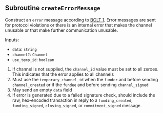 ## Subroutine `createErrorMessage`

Construct an `error` message according to [BOLT 1](https://github.com/lightning/bolts/blob/master/01-messaging.md#the-error-and-warning-messages). Error messages are sent for protocol violations or there is an internal error that makes the channel unusable or that make further communication unusable.

Inputs:

-   `data`: `string`
-   `channel?`: `Channel`
-   `use_temp_id`: `boolean`

1. If channel is not supplied, the `channel_id` value must be set to all zeroes. This indicates that the error applies to all channels
1. Must use the `temporary_channel_id` when the `funder` and before sending `channel_created` or if the `fundee` and before sending `channel_signed`
1. May send an empty `data` field
1. If error is generated due to a failed signature check, should include the raw, hex-encoded transaction in reply to a `funding_created`, `funding_signed`, `closing_signed`, or `commitment_signed` message.
